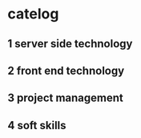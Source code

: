 # catelog

## 1 server side technology

## 2 front end technology

## 3 project management

## 4 soft skills
